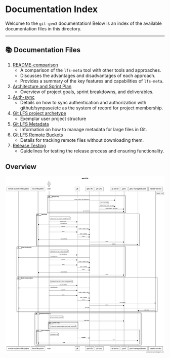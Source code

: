 # Documentation Index

Welcome to the `git-gen3` documentation! Below is an index of the available documentation files in this directory.

---

## 📚 Documentation Files

1. [README-comparison](README-comparison.md)
   - A comparison of the `lfs-meta` tool with other tools and approaches.
   - Discusses the advantages and disadvantages of each approach.
   - Provides a summary of the key features and capabilities of `lfs-meta`.
2. [Architecture and Sprint Plan](README-epic.md)
   - Overview of project goals, sprint breakdowns, and deliverables.
3. [Auth-sync](README-git-sync.md)
   - Details on how to sync authentication and authorization with github/synpase/etc as the system of record for project membership.
4. [Git LFS project archetype](README-gitlfs-template-project.md)
    - Exemplar user project structure
5. [Git LFS Metadata](README-gitlfs-meta.md)
    - Information on how to manage metadata for large files in Git.
6. [Git LFS Remote Buckets](README-gitlfs-remote-buckets.md)
    - Details for tracking remote files without downloading them.
7. [Release Testing](README-release-test.md)
    - Guidelines for testing the release process and ensuring functionality.

## Overview
![](images/gen3-lfs.png)